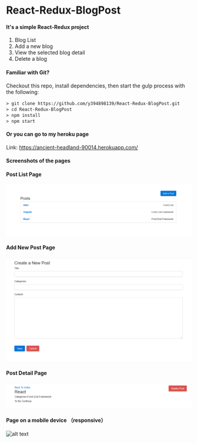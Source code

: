 # React-Redux-BlogPost

#### It's a simple React-Redux project

1. Blog List
2. Add a new blog
3. View the selected blog detail
4. Delete a blog

#### Familiar with Git?
Checkout this repo, install dependencies, then start the gulp process with the following:

```
> git clone https://github.com/y394898139/React-Redux-BlogPost.git
> cd React-Redux-BlogPost
> npm install
> npm start
```

#### Or you can go to my heroku page

Link: https://ancient-headland-90014.herokuapp.com/

#### Screenshots of the pages

#### Post List Page
![alt text](screenshots/Screenshot01.png "Post List Page")

#### Add New Post Page
![alt text](screenshots/Screenshot02.png "Add Post Page")

#### Post Detail Page
![alt text](screenshots/Screenshot03.png "Post Detail Page")

#### Page on a mobile device （responsive）
![alt text](screenshots/Screenshot04.png "")

